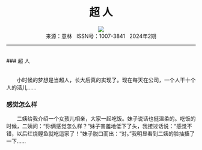 # <center>超 人</center>

<div align=center><img src="http://fslib.vip.qikan.cn/img.ashx?key=%d7%f7%d5%df%a3%ba"></div>

<center>来源：意林   ISSN号：1007-3841   2024年2期</center>

* * *

<br>### 超 人

  
<br>　　小时候的梦想是当超人，长大后真的实现了。现在每天在公司，一个人干十个人的活儿……

### 感觉怎么样

  
　　二姨给我介绍一个女孩儿相亲，大家一起吃饭。妹子说话也挺温柔的。吃饭的时候，二姨问：“你俩感觉怎么样？”妹子害羞地低下了头，我接过话说：“感觉不错，以后红烧鲤鱼就吃這家了！”妹子脱口而出：“对。”我明显看到二姨的脸抽搐了一下……
